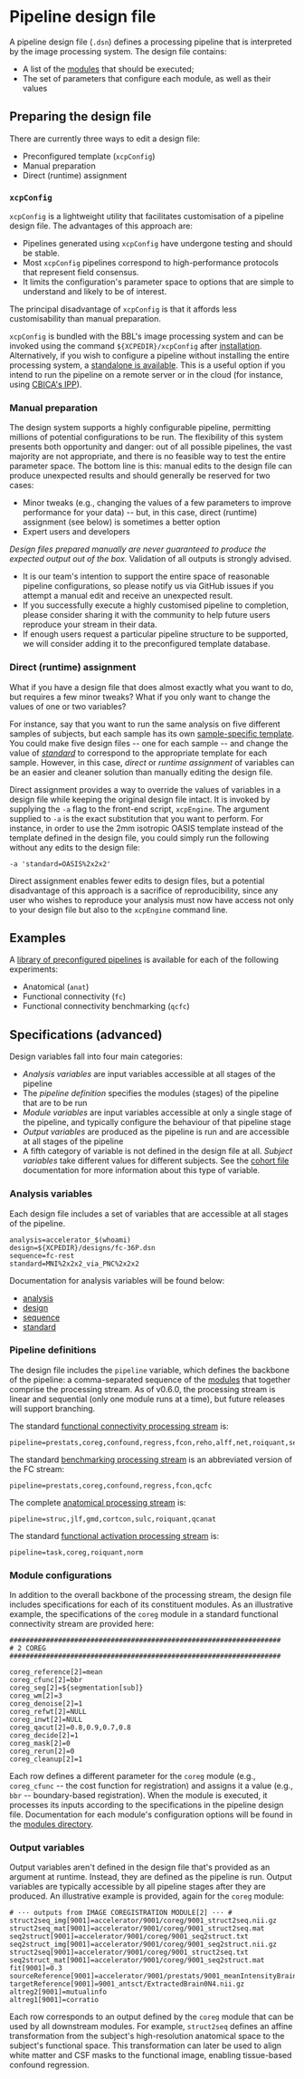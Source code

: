 # Pipeline design file

A pipeline design file (`.dsn`) defines a processing pipeline that is interpreted by the image processing system. The design file contains:
* A list of the [modules](https://raw.githubusercontent.com/pipedocs/pipedocs.github.io/master/modules/index.html) that should be executed;
* The set of parameters that configure each module, as well as their values

## Preparing the design file

There are currently three ways to edit a design file:
* Preconfigured template (`xcpConfig`)
* Manual preparation
* Direct (runtime) assignment

### `xcpConfig`

`xcpConfig` is a lightweight utility that facilitates customisation of a pipeline design file. The advantages of this approach are:
* Pipelines generated using `xcpConfig` have undergone testing and should be stable.
* Most `xcpConfig` pipelines correspond to high-performance protocols that represent field consensus.
* It limits the configuration's parameter space to options that are simple to understand and likely to be of interest.

The principal disadvantage of `xcpConfig` is that it affords less customisability than manual preparation.

`xcpConfig` is bundled with the BBL's image processing system and can be invoked using the command `${XCPEDIR}/xcpConfig` after [installation](https://raw.githubusercontent.com/pipedocs/pipedocs.github.io/master/config/installation.html). Alternatively, if you wish to configure a pipeline without installing the entire processing system, a [standalone is available](https://github.com/PennBBL/xcpConfig). This is a useful option if you intend to run the pipeline on a remote server or in the cloud (for instance, using [CBICA's IPP](https://ipp.cbica.upenn.edu/)).

### Manual preparation

The design system supports a highly configurable pipeline, permitting millions of potential configurations to be run. The flexibility of this system presents both opportunity and danger: out of all possible pipelines, the vast majority are not appropriate, and there is no feasible way to test the entire parameter space. The bottom line is this: manual edits to the design file can produce unexpected results and should generally be reserved for two cases:
* Minor tweaks (e.g., changing the values of a few parameters to improve performance for your data) -- but, in this case, direct (runtime) assignment (see below) is sometimes a better option
* Expert users and developers

*Design files prepared manually are never guaranteed to produce the expected output out of the box.* Validation of all outputs is strongly advised.
* It is our team's intention to support the entire space of reasonable pipeline configurations, so please notify us via GitHub issues if you attempt a manual edit and receive an unexpected result.
* If you successfully execute a highly customised pipeline to completion, please consider sharing it with the community to help future users reproduce your stream in their data.
* If enough users request a particular pipeline structure to be supported, we will consider adding it to the preconfigured template database.

### Direct (runtime) assignment

What if you have a design file that does almost exactly what you want to do, but requires a few minor tweaks? What if you only want to change the values of one or two variables?

For instance, say that you want to run the same analysis on five different samples of subjects, but each sample has its own [sample-specific template](https://raw.githubusercontent.com/pipedocs/pipedocs.github.io/master/utils/templateConstruct). You could make five design files -- one for each sample -- and change the value of _[standard](https://raw.githubusercontent.com/pipedocs/pipedocs.github.io/master/config/variables/standard.html)_ to correspond to the appropriate template for each sample. However, in this case, _direct_ or _runtime assignment_ of variables can be an easier and cleaner solution than manually editing the design file.

Direct assignment provides a way to override the values of variables in a design file while keeping the original design file intact. It is invoked by supplying the `-a` flag to the front-end script, `xcpEngine`. The argument supplied to `-a` is the exact substitution that you want to perform. For instance, in order to use the 2mm isotropic OASIS template instead of the template defined in the design file, you could simply run the following without any edits to the design file:

```
-a 'standard=OASIS%2x2x2'
```

Direct assignment enables fewer edits to design files, but a potential disadvantage of this approach is a sacrifice of reproducibility, since any user who wishes to reproduce your analysis must now have access not only to your design file but also to the `xcpEngine` command line.

## Examples

A [library of preconfigured pipelines](https://github.com/PennBBL/xcpEngine/tree/master/designs) is available for each of the following experiments:
* Anatomical (`anat`)
* Functional connectivity (`fc`)
* Functional connectivity benchmarking (`qcfc`)

## Specifications (advanced)

Design variables fall into four main categories:
* _Analysis variables_ are input variables accessible at all stages of the pipeline
* The _pipeline definition_ specifies the modules (stages) of the pipeline that are to be run
* _Module variables_ are input variables accessible at only a single stage of the pipeline, and typically configure the behaviour of that pipeline stage
* _Output variables_ are produced as the pipeline is run and are accessible at all stages of the pipeline
* A fifth category of variable is not defined in the design file at all. _Subject variables_ take different values for different subjects. See the [cohort file](https://raw.githubusercontent.com/pipedocs/pipedocs.github.io/master/config/installation.html) documentation for more information about this type of variable.

### Analysis variables

Each design file includes a set of variables that are accessible at all stages of the pipeline.

```
analysis=accelerator_$(whoami)
design=${XCPEDIR}/designs/fc-36P.dsn
sequence=fc-rest
standard=MNI%2x2x2_via_PNC%2x2x2
```
Documentation for analysis variables will be found below:
* [analysis](https://raw.githubusercontent.com/pipedocs/pipedocs.github.io/master/config/variables/analysis.html)
* [design](https://raw.githubusercontent.com/pipedocs/pipedocs.github.io/master/config/variables/design.html)
* [sequence](https://raw.githubusercontent.com/pipedocs/pipedocs.github.io/master/config/variables/sequence.html)
* [standard](https://raw.githubusercontent.com/pipedocs/pipedocs.github.io/master/config/variables/standard.html)

### Pipeline definitions

The design file includes the `pipeline` variable, which defines the backbone of the pipeline: a comma-separated sequence of the [modules](https://raw.githubusercontent.com/pipedocs/pipedocs.github.io/master/modules/index.html) that together comprise the processing stream. As of v0.6.0, the processing stream is linear and sequential (only one module runs at a time), but future releases will support branching.

The standard [functional connectivity processing stream](https://raw.githubusercontent.com/pipedocs/pipedocs.github.io/master/config/fc.html) is:
```
pipeline=prestats,coreg,confound,regress,fcon,reho,alff,net,roiquant,seed,norm,qcfc
```

The standard [benchmarking processing stream](https://raw.githubusercontent.com/pipedocs/pipedocs.github.io/master/config/qcfc.html) is an abbreviated version of the FC stream:
```
pipeline=prestats,coreg,confound,regress,fcon,qcfc
```

The complete [anatomical processing stream](https://raw.githubusercontent.com/pipedocs/pipedocs.github.io/master/config/anat.html) is:
```
pipeline=struc,jlf,gmd,cortcon,sulc,roiquant,qcanat
```

The standard [functional activation processing stream](https://raw.githubusercontent.com/pipedocs/pipedocs.github.io/master/config/task.html) is:
```
pipeline=task,coreg,roiquant,norm
```

### Module configurations

In addition to the overall backbone of the processing stream, the design file includes specifications for each of its constituent modules. As an illustrative example, the specifications of the `coreg` module in a standard functional connectivity stream are provided here:

```
###################################################################
# 2 COREG
###################################################################

coreg_reference[2]=mean
coreg_cfunc[2]=bbr
coreg_seg[2]=${segmentation[sub]}
coreg_wm[2]=3
coreg_denoise[2]=1
coreg_refwt[2]=NULL
coreg_inwt[2]=NULL
coreg_qacut[2]=0.8,0.9,0.7,0.8
coreg_decide[2]=1
coreg_mask[2]=0
coreg_rerun[2]=0
coreg_cleanup[2]=1
```

Each row defines a different parameter for the `coreg` module (e.g., `coreg_cfunc` -- the cost function for registration) and assigns it a value (e.g., `bbr` -- boundary-based registration). When the module is executed, it processes its inputs according to the specifications in the pipeline design file. Documentation for each module's configuration options will be found in the [modules directory](https://raw.githubusercontent.com/pipedocs/pipedocs.github.io/master/modules/index.html).

### Output variables

Output variables aren't defined in the design file that's provided as an argument at runtime. Instead, they are defined as the pipeline is run. Output variables are typically accessible by all pipeline stages after they are produced. An illustrative example is provided, again for the `coreg` module:

```
# ··· outputs from IMAGE COREGISTRATION MODULE[2] ··· #
struct2seq_img[9001]=accelerator/9001/coreg/9001_struct2seq.nii.gz
struct2seq_mat[9001]=accelerator/9001/coreg/9001_struct2seq.mat
seq2struct[9001]=accelerator/9001/coreg/9001_seq2struct.txt
seq2struct_img[9001]=accelerator/9001/coreg/9001_seq2struct.nii.gz
struct2seq[9001]=accelerator/9001/coreg/9001_struct2seq.txt
seq2struct_mat[9001]=accelerator/9001/coreg/9001_seq2struct.mat
fit[9001]=0.3
sourceReference[9001]=accelerator/9001/prestats/9001_meanIntensityBrain.nii.gz
targetReference[9001]=9001_antsct/ExtractedBrain0N4.nii.gz
altreg2[9001]=mutualinfo
altreg1[9001]=corratio
```

Each row corresponds to an output defined by the `coreg` module that can be used by all downstream modules. For example, `struct2seq` defines an affine transformation from the subject's high-resolution anatomical space to the subject's functional space. This transformation can later be used to align white matter and CSF masks to the functional image, enabling tissue-based confound regression.

